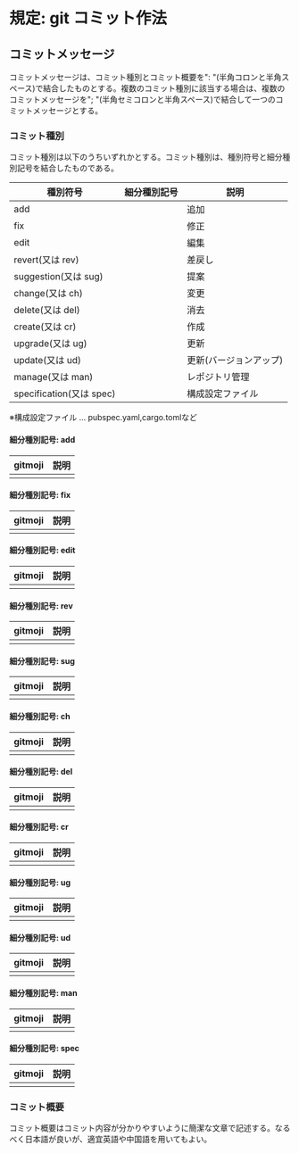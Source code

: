 # 規定: git コミット作法

## コミットメッセージ

コミットメッセージは、コミット種別とコミット概要を": "(半角コロンと半角スペース)で結合したものとする。複数のコミット種別に該当する場合は、複数のコミットメッセージを"; "(半角セミコロンと半角スペース)で結合して一つのコミットメッセージとする。

### コミット種別

コミット種別は以下のうちいずれかとする。コミット種別は、種別符号と細分種別記号を結合したものである。

| 種別符号                  | 細分種別記号 | 説明                  |
| ------------------------ | ----------- | --------------------- |
| add                      |             | 追加                  |
| fix                      |             | 修正                  |
| edit                     |             | 編集                  |
| revert(又は rev)         |             | 差戻し                |
| suggestion(又は sug)     |             | 提案                  |
| change(又は ch)          |             | 変更                  |
| delete(又は del)         |             | 消去                  |
| create(又は cr)          |             | 作成                  |
| upgrade(又は ug)         |             | 更新                  |
| update(又は ud)          |             | 更新(バージョンアップ) |
| manage(又は man)         |             | レポジトリ管理         |
| specification(又は spec) |             | 構成設定ファイル       |

※構成設定ファイル ... pubspec.yaml,cargo.tomlなど

#### 細分種別記号: add

| gitmoji | 説明 |
|---------|-----|
|         |     |

#### 細分種別記号: fix

| gitmoji | 説明 |
|---------|-----|
|         |     |

#### 細分種別記号: edit

| gitmoji | 説明 |
|---------|-----|
|         |     |

#### 細分種別記号: rev

| gitmoji | 説明 |
|---------|-----|
|         |     |

#### 細分種別記号: sug

| gitmoji | 説明 |
|---------|-----|
|         |     |

#### 細分種別記号: ch

| gitmoji | 説明 |
|---------|-----|
|         |     |

#### 細分種別記号: del

| gitmoji | 説明 |
|---------|-----|
|         |     |

#### 細分種別記号: cr

| gitmoji | 説明 |
|---------|-----|
|         |     |

#### 細分種別記号: ug

| gitmoji | 説明 |
|---------|-----|
|         |     |

#### 細分種別記号: ud

| gitmoji | 説明 |
|---------|-----|
|         |     |

#### 細分種別記号: man

| gitmoji | 説明 |
|---------|-----|
|         |     |

#### 細分種別記号: spec

| gitmoji | 説明 |
|---------|-----|
|         |     |

### コミット概要

コミット概要はコミット内容が分かりやすいように簡潔な文章で記述する。なるべく日本語が良いが、適宜英語や中国語を用いてもよい。
